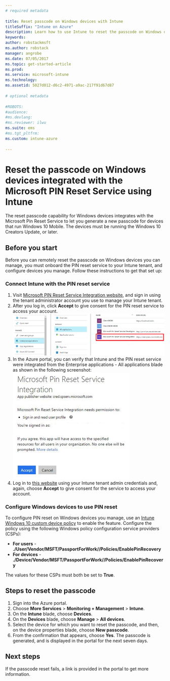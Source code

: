 ```yaml
---
# required metadata

title: Reset passcode on Windows devices with Intune 
titleSuffix: "Intune on Azure"
description: Learn how to use Intune to reset the passcode on Windows devices integrated with the Microsoft PIN Reset Service."
keywords:
author: robstackmsft
ms.author: robstack
manager: angrobe
ms.date: 07/05/2017
ms.topic: get-started-article
ms.prod:
ms.service: microsoft-intune
ms.technology:
ms.assetid: 5027d012-d6c2-4971-a9ac-217f91d67d87

# optional metadata

#ROBOTS:
#audience:
#ms.devlang:
#ms.reviewer: ilwu
ms.suite: ems
#ms.tgt_pltfrm:
ms.custom: intune-azure

---
```


# Reset the passcode on Windows devices integrated with the Microsoft PIN Reset Service using Intune

The reset passcode capability for Windows devices integrates with the Microsoft Pin Reset Service to let you generate a new passcode for devices that run Windows 10 Mobile. The devices must be running the Windows 10 Creators Update, or later.


## Before you start

Before you can remotely reset the passcode on Windows devices you can manage, you must onboard the PIN reset service to your Intune tenant, and configure devices you manage. Follow these instructions to get that set up:

### Connect Intune with the PIN reset service

1. Visit [Microsoft PIN Reset Service Integration website](https://login.windows.net/common/oauth2/authorize?response_type=code&client_id=b8456c59-1230-44c7-a4a2-99b085333e84&resource=https%3A%2F%2Fgraph.windows.net&redirect_uri=https%3A%2F%2Fcred.microsoft.com&state=e9191523-6c2f-4f1d-a4f9-c36f26f89df0&prompt=admin_consent), and sign in using the tenant administrator account you use to manage your Intune tenant.
2. After you log in, click **Accept** to give consent for the PIN reset service to access your account.<br>
![PIN reset service permissions page](./media/pin-reset-service-application.png)
3. In the Azure portal, you can verify that Intune and the PIN reset service were integrated from the Enterprise applications - All applications blade as shown in the following screenshot:<br>
![PIN reset service application in Azure](./media/pin-reset-service-home-screen.png)
4. Log in to [this website](https://login.windows.net/common/oauth2/authorize?response_type=code&client_id=9115dd05-fad5-4f9c-acc7-305d08b1b04e&resource=https%3A%2F%2Fcred.microsoft.com%2F&redirect_uri=ms-appx-web%3A%2F%2FMicrosoft.AAD.BrokerPlugin%2F9115dd05-fad5-4f9c-acc7-305d08b1b04e&state=6765f8c5-f4a7-4029-b667-46a6776ad611&prompt=admin_consent) using your Intune tenant admin credentials and, again, choose **Accept** to give consent for the service to access your account.

### Configure Windows devices to use PIN reset

To configure PIN reset on Windows devices you manage, use an [Intune Windows 10 custom device policy](custom-settings-windows-10.md) to enable the feature. Configure the policy using the following Windows policy configuration service providers (CSPs):


- **For users** - **./User/Vendor/MSFT/PassportForWork/<tenant ID>/Policies/EnablePinRecovery**
- **For devices** - **./Device/Vendor/MSFT/PassportForWork/<tenant ID>/Policies/EnablePinRecovery**

The values for these CSPs must both be set to **True**.

## Steps to reset the passcode

1. Sign into the Azure portal.
2. Choose **More Services** > **Monitoring + Management** > **Intune**.
3. On the **Intune** blade, choose **Devices**.
4. On the **Devices** blade, choose **Manage** > **All devices**.
5. Select the device for which you want to reset the passcode, and then, on the device properties blade, choose **New passcode**.
6. From the confirmation that appears, choose **Yes**. The passcode is generated, and is displayed in the portal for the next seven days.

## Next steps

If the passcode reset fails, a link is provided in the portal to get more information.


